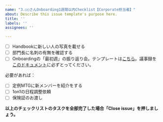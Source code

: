 ```yaml
---
name: "3.○○さんOnboarding1週間以内Checklist【Corporate担当者】"
about: Describe this issue template's purpose here.
title: ''
labels: ''
assignees: ''

---
```


- [ ] Handbookに新しい人の写真を載せる
- [ ] 部門長に名刺の有無を確認する
- [ ] Onboardingの「最初週」の振り返り会。テンプレートは[こちら](https://docs.google.com/document/d/1szFgAPeslTm42NL-qVw3rjbWVUWaCixshMnvYa-1RTI/edit?usp=sharing)。議事録を[このドキュメント](https://docs.google.com/document/d/1szFgAPeslTm42NL-qVw3rjbWVUWaCixshMnvYa-1RTI/edit?usp=sharing)に必ずとってください。

必要があれば：

- [ ] 定例MTGに新メンバーを紹介をする
- [ ] 1on1の日程調整依頼
- [ ] 保険証のお渡し

**以上のチェックリストのタスクを全部完了した場合「Close issue」を押しましょう。**
